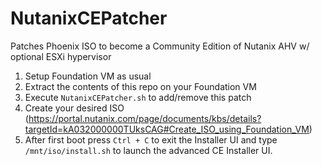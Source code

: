 # NutanixCEPatcher
Patches Phoenix ISO to become a Community Edition of Nutanix AHV w/ optional ESXi hypervisor
1. Setup Foundation VM as usual
2. Extract the contents of this repo on your Foundation VM
3. Execute `NutanixCEPatcher.sh` to add/remove this patch
4. Create your desired ISO (https://portal.nutanix.com/page/documents/kbs/details?targetId=kA032000000TUksCAG#Create_ISO_using_Foundation_VM)
5. After first boot press `Ctrl + C` to exit the Installer UI and type `/mnt/iso/install.sh` to launch the advanced CE Installer UI.
